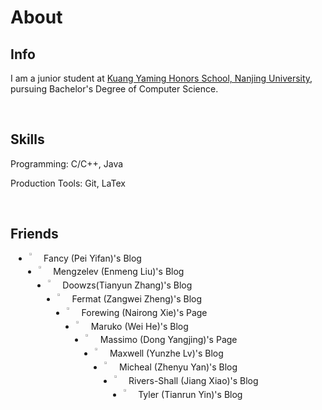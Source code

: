 # About


## Info

I am a junior student at [Kuang Yaming Honors School, Nanjing University]( https://dii.nju.edu.cn/ ),  pursuing Bachelor's Degree of Computer Science.

<br>

## Skills

Programming:  C/C++, Java

Production Tools: Git, LaTex

<br>

## Friends 

<ul>
    <li style="margin: 1%;">
        <a href="https://fancypei.github.io/">
     	   <img src="/images/Fancy.png" style="width: 3%; margin-left: 1px; display:inline; float:left; vertical-align: middle;">
       	   <span style="margin-left: 2%; display:inline; float:left; vertical-align: middle;"> Fancy (Pei Yifan)'s Blog </span>
       </a>
    </li> 
     <li style="margin: 1%;">
        <a href="https://mengzelev.github.io/">
     	   <img src="/images/Mengzelev.png" style="width: 3%; margin-left: 1px; display:inline; float:left; vertical-align: middle;">
       	   <span style="margin-left: 2%; display:inline; float:left; vertical-align: middle;">Mengzelev (Enmeng Liu)'s Blog </span>
       </a>
    </li>
    <li style="margin: 1%;">
        <a href="https://doowzs.com/">
     	   <img src="/images/doowzs.png" style="width: 3%; margin-left: 1px; display:inline; float:left; vertical-align: middle;">
       	   <span style="margin-left: 2%; display:inline; float:left; vertical-align: middle;">Doowzs(Tianyun Zhang)'s Blog </span>
       </a>
    </li>
   <li style="margin: 1%;">
        <a href="https://zhengzangw.github.io/">
     	   <img src="/images/zhengzangw.png" style="width: 3%; margin-left: 1px; display:inline; float:left; vertical-align: middle;">
       	   <span style="margin-left: 2%; display:inline; float:left; vertical-align: middle;">Fermat (Zangwei Zheng)'s Blog </span>
       </a>
    </li>
    <li style="margin: 1%;">
        <a href="https://jbesu.com/">
     	   <img src="/images/Forewing.png" style="width: 3%; margin-left: 1px; display:inline; float:left; vertical-align: middle;">
       	   <span style="margin-left: 2%; display:inline; float:left; vertical-align: middle;">Forewing (Nairong Xie)'s Page </span>
       </a>
    </li>
     <li style="margin: 1%;">
        <a href="https://marukohe.com/">
     	   <img src="/images/maruko.png" style="width: 3%; margin-left: 1px; display:inline; float:left; vertical-align: middle;">
       	   <span style="margin-left: 2%; display:inline; float:left; vertical-align: middle;">Maruko (Wei He)'s Blog </span>
       </a>
    </li>
    <li style="margin: 1%;">
        <a href="https://maxmute.com/">
     	   <img src="/images/massimo.png" style="width: 3%; margin-left: 1px; display:inline; float:left; vertical-align: middle;">
       	   <span style="margin-left: 2%; display:inline; float:left; vertical-align: middle;">Massimo (Dong Yangjing)'s Page </span>
       </a>
    </li>
    <li style="margin: 1%;">
        <a href="https://maxwell-lyu.github.io/">
     	   <img src="/images/maxwell.png" style="width: 3%; margin-left: 1px; display:inline; float:left; vertical-align: middle;">
       	   <span style="margin-left: 2%; display:inline; float:left; vertical-align: middle;">Maxwell (Yunzhe Lv)'s Blog </span>
       </a>
    </li>
    <li style="margin: 1%;">
        <a href="https://michael1015198808.github.io/">
     	   <img src="/images/michael.png" style="width: 3%; margin-left: 1px; display:inline; float:left; vertical-align: middle;">
       	   <span style="margin-left: 2%; display:inline; float:left; vertical-align: middle;">Micheal (Zhenyu Yan)'s Blog </span>
       </a>
    </li>
    <li style="margin: 1%;">
        <a href="https://https://rivers-shall.github.io/">
     	   <img src="/images/river.png" style="width: 3%; margin-left: 1px; display:inline; float:left; vertical-align: middle;">
       	   <span style="margin-left: 2%; display:inline; float:left; vertical-align: middle;">Rivers-Shall (Jiang Xiao)'s Blog </span>
       </a>
    </li>
     <li style="margin: 1%;">
        <a href="https://tyler-ytr.github.io/">
     	   <img src="/images/yin.png" style="width: 3%; margin-left: 1px; display:inline; float:left; vertical-align: middle;">
       	   <span style="margin-left: 2%; display:inline; float:left; vertical-align: middle;">Tyler (Tianrun Yin)'s Blog </span>
       </a>
    </li>
    
</ul>




